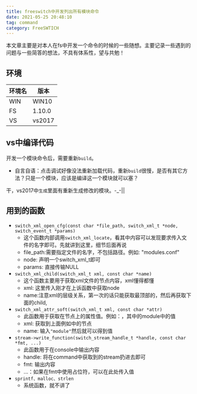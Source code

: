 ```yaml
---
title: freeswitch中开发列出所有模块命令
date: 2021-05-25 20:48:10
tag: command
category: FreeSWTICH
---
```


本文章主要是对本人在fs中开发一个命令的时候的一些随想。主要记录一些遇到的问题与一些简答的想法，不具有体系性，望与共勉！

## 环境

| 环境名 | 版本     |
|----   |----     |
| WIN   | WIN10   |
| FS    | 1.10.0  |
| VS    | vs2017  |

## vs中编译代码

开发一个模块命令后，需要重新`build`。

+ 自言自语：点击调试好像没法重新加载代码，重新`build`很慢，是否有其它方法？只是一个模块，应该是编译这一个模块就可以塞？

干，vs2017中`生成`里面有重新生成修改的模块。-_-||

## 用到的函数

+ `switch_xml_open_cfg(const char *file_path, switch_xml_t *node, switch_event_t *params)`
  + 这个函数内部调用`switch_xml_locate`，看其中内容可以发现要求传入文件的名字即可。先就讲到这里，细节后面再说
  + file_path:需要指定文件的名字，不包括路径。例如: "modules.conf"
  + node: 声明一个switch_xml_t即可
  + params: 直接传输NULL
+ `switch_xml_child(switch_xml_t xml, const char *name)`
  + 这个函数主要用于获取xml文件的节点内容，xml懂得都懂
  + xml: 这里传入刚才在上诉函数中获取node
  + name:注意xml的层级关系，第一次的话只能获取最顶部的，然后再获取下面的child,
+ `switch_xml_attr_soft(switch_xml_t xml, const char *attr)`
  + 此函数用于获取在节点上的属性值。例如：<load module="mod_syslog"/>，其中的module中的值
  + xml: 获取到上面例如中的节点
  + name: 输入`"module"`然后就可以得到值
+ `stream->write_function(switch_stream_handle_t *handle, const char *fmt, ...)`
  + 此函数用于在console中输出内容
  + handle: 将在command中获取到的stream扔进去即可
  + fmt: 输出内容
  + ...：如果在fmt中使用占位符，可以在此处传入值
+ `sprintf、malloc、strlen`
  + 系统函数，就不讲了
